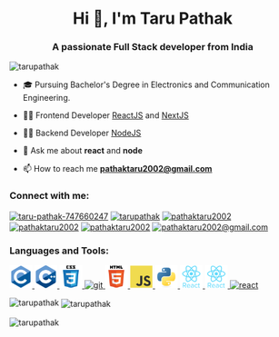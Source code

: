 <h1 align="center">Hi 👋, I'm Taru Pathak</h1>
<h3 align="center">A passionate Full Stack developer from India</h3>
<p align="left"> <img src="https://komarev.com/ghpvc/?username=tarupathak&label=Profile%20views&color=0e75b6&style=flat" alt="tarupathak" /> </p>

- 🎓 Pursuing Bachelor's Degree in Electronics and Communication Engineering.

- 👨‍💻 Frontend Developer [ReactJS](ReactJS) and [NextJS](NextJS)
  
- 👨‍💻 Backend Developer [NodeJS](NodeJS)

- 💬 Ask me about **react** and **node**

- 📫 How to reach me **pathaktaru2002@gmail.com**

<h3 align="left">Connect with me:</h3>
<p align="left">
<a href="https://linkedin.com/in/taru-pathak-747660247" target="blank"><img align="center" src="https://raw.githubusercontent.com/rahuldkjain/github-profile-readme-generator/master/src/images/icons/Social/linked-in-alt.svg" alt="taru-pathak-747660247" height="30" width="40" /></a>
<a href="https://www.behance.net/tarupathak" target="blank"><img align="center" src="https://raw.githubusercontent.com/rahuldkjain/github-profile-readme-generator/master/src/images/icons/Social/behance.svg" alt="tarupathak" height="30" width="40" /></a>
<a href="https://www.codechef.com/users/taru_pathak_02" target="blank"><img align="center" src="https://cdn.jsdelivr.net/npm/simple-icons@3.1.0/icons/codechef.svg" alt="pathaktaru2002" height="30" width="40" /></a>
<a href="https://www.hackerrank.com/pathaktaru2002" target="blank"><img align="center" src="https://raw.githubusercontent.com/rahuldkjain/github-profile-readme-generator/master/src/images/icons/Social/hackerrank.svg" alt="pathaktaru2002" height="30" width="40" /></a>
<a href="https://codeforces.com/profile/pathaktaru2002" target="blank"><img align="center" src="https://raw.githubusercontent.com/rahuldkjain/github-profile-readme-generator/master/src/images/icons/Social/codeforces.svg" alt="pathaktaru2002" height="30" width="40" /></a>
<a href="https://www.hackerearth.com/pathaktaru2002@gmail.com" target="blank"><img align="center" src="https://raw.githubusercontent.com/rahuldkjain/github-profile-readme-generator/master/src/images/icons/Social/hackerearth.svg" alt="pathaktaru2002@gmail.com" height="30" width="40" /></a>
</p>

<h3 align="left">Languages and Tools:</h3>
<p align="left"> <a href="https://www.cprogramming.com/" target="_blank" rel="noreferrer"> <img src="https://raw.githubusercontent.com/devicons/devicon/master/icons/c/c-original.svg" alt="c" width="40" height="40"/> </a> <a href="https://www.w3schools.com/cpp/" target="_blank" rel="noreferrer"> <img src="https://raw.githubusercontent.com/devicons/devicon/master/icons/cplusplus/cplusplus-original.svg" alt="cplusplus" width="40" height="40"/> </a> <a href="https://www.w3schools.com/css/" target="_blank" rel="noreferrer"> <img src="https://raw.githubusercontent.com/devicons/devicon/master/icons/css3/css3-original-wordmark.svg" alt="css3" width="40" height="40"/> </a> <a href="https://git-scm.com/" target="_blank" rel="noreferrer"> <img src="https://www.vectorlogo.zone/logos/git-scm/git-scm-icon.svg" alt="git" width="40" height="40"/> </a> <a href="https://www.w3.org/html/" target="_blank" rel="noreferrer"> <img src="https://raw.githubusercontent.com/devicons/devicon/master/icons/html5/html5-original-wordmark.svg" alt="html5" width="40" height="40"/> </a> <a href="https://developer.mozilla.org/en-US/docs/Web/JavaScript" target="_blank" rel="noreferrer"> <img src="https://raw.githubusercontent.com/devicons/devicon/master/icons/javascript/javascript-original.svg" alt="javascript" width="40" height="40"/> </a> <a href="https://www.python.org" target="_blank" rel="noreferrer"> <img src="https://raw.githubusercontent.com/devicons/devicon/master/icons/python/python-original.svg" alt="python" width="40" height="40"/> </a> <a href="https://reactjs.org/" target="_blank" rel="noreferrer"> <img src="https://raw.githubusercontent.com/devicons/devicon/master/icons/react/react-original-wordmark.svg" alt="react" width="40" height="40"/> </a> <a href="https://reactnative.dev/" target="_blank" rel="noreferrer"> <img src="https://raw.githubusercontent.com/devicons/devicon/master/icons/react/react-original-wordmark.svg" alt="react" width="40" height="40"/> </a> <a href="https://nextjs.org/" target="_blank" rel="noreferrer"> <img src="[https://raw.githubusercontent.com/devicons/devicon/master/icons/react/react-original-wordmark.svg](https://www.google.com/imgres?imgurl=https%3A%2F%2Ftestrigor.com%2Fwp-content%2Fuploads%2F2023%2F04%2Fnextjs-logo-square.png&tbnid=eMIjlypk6IiYuM&vet=12ahUKEwjhrrzWp4eDAxVUTWwGHQz_AuIQMygAegQIARBz..i&imgrefurl=https%3A%2F%2Ftestrigor.com%2Fnext-js-testing%2F&docid=munYKTkK1ZWvXM&w=957&h=957&q=next%20js&ved=2ahUKEwjhrrzWp4eDAxVUTWwGHQz_AuIQMygAegQIARBz)" alt="react" width="40" height="40"/> </a></p></a>

<p><img align="left" src="https://github-readme-stats.vercel.app/api/top-langs?username=tarupathak&show_icons=true&locale=en&layout=compact" alt="tarupathak" /></p>

<p>&nbsp;<img align="center" src="https://github-readme-stats.vercel.app/api?username=tarupathak&show_icons=true&locale=en" alt="tarupathak" /></p>

<p><img align="center" src="https://github-readme-streak-stats.herokuapp.com/?user=tarupathak&" alt="tarupathak" /></p>
